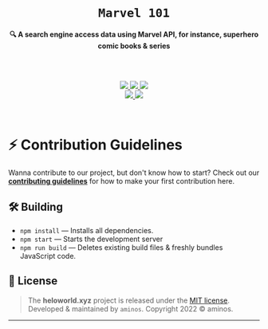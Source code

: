 
<h1 align="center"><code>Marvel 101</code></h1>
<p align="center">
    <strong>🔍 A search engine access data using Marvel API, for instance, superhero comic books & series</strong>
</p>
<br />
<br />
<p align="center">
    <a href="https://github.com/aminoxix/marvel101/graphs/contributors">
        <img src="https://img.shields.io/github/contributors/aminoxix/marvel101?style=flat-square">
    </a>
    <a href="https://github.com/aminoxix/marvel101/issues">
        <img src="https://img.shields.io/github/issues-raw/aminoxix/marvel101?label=issues&style=flat-square">
    </a>
    <a href="https://github.com/aminoxix/marvel101/commits/main">
        <img src="https://img.shields.io/github/last-commit/aminoxix/marvel101.svg?style=flat-square">
    </a>
    <br />
    <a href="https://github.com/aminoxix/marvel101">
        <img src="https://user-images.githubusercontent.com/75872316/212346641-d9d9b258-aedf-4d0a-8854-2eafa81726d3.png">
    </a> <a href="https://github.com/aminoxix/marvel101">
        <img src="https://user-images.githubusercontent.com/75872316/212346792-81be388f-07f4-4465-a0df-1c3571602046.png">
    </a>
</p>
<br>

# ⚡️ Contribution Guidelines

Wanna contribute to our project, but don't know how to start? Check out our [**contributing guidelines**](https://github.com/aminoxix/marvel101/blob/main/CONTRIBUTING.md) for how to make your first contribution here.

## 🛠 Building

* `npm install` — Installs all dependencies.
* `npm start` — Starts the development server
* `npm run build` — Deletes existing build files & freshly bundles JavaScript code.

## 📰 License

> The **heloworld.xyz** project is released under the [MIT license](https://github.com/aminoxix/marvel101/blob/main/LICENSE). <br> Developed &amp; maintained by `aminos`. Copyright 2022 © aminos.
<hr>




<br />
<br />


